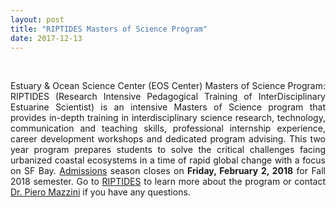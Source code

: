 ```yaml
---
layout: post
title: "RIPTIDES Masters of Science Program"
date: 2017-12-13
---
```


<br>

<div style="text-align:justify" markdown="1">

Estuary & Ocean Science Center (EOS Center) Masters of Science Program: RIPTIDES (Research Intensive Pedagogical Training of InterDisciplinary Estuarine Scientist) is an intensive Masters of Science program that provides in-depth training in interdisciplinary science research, technology, communication and teaching skills, professional internship experience, career development workshops and dedicated program advising. This two year program prepares students to solve the critical challenges facing urbanized coastal ecosystems in a time of rapid global change with a focus on SF Bay. <a href='https://riptides.sfsu.edu/admissions'>Admissions</a> season closes on **Friday, February 2, 2018** for Fall 2018 semester. Go to <a href='https://riptides.sfsu.edu/'>RIPTIDES</a> to learn more about the program or contact <a href='mailto:pmazzini@sfsu.edu'>Dr. Piero Mazzini</a> if you have any questions.

</div>
